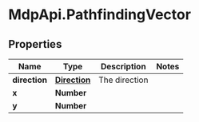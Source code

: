 # MdpApi.PathfindingVector

## Properties

Name | Type | Description | Notes
------------ | ------------- | ------------- | -------------
**direction** | [**Direction**](Direction.md) | The direction | 
**x** | **Number** |  | 
**y** | **Number** |  | 


